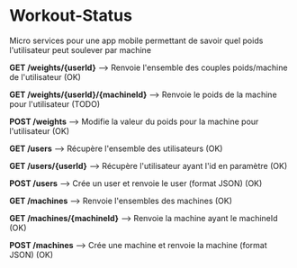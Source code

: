 # Workout-Status

Micro services pour une app mobile permettant de savoir quel poids l'utilisateur peut soulever par machine

**GET /weights/{userId}** --> Renvoie l'ensemble des couples poids/machine de l'utilisateur (OK)

**GET /weights/{userId}/{machineId}** --> Renvoie le poids de la machine pour l'utilisateur (TODO)

**POST /weights** --> Modifie la valeur du poids pour la machine pour l'utilisateur (OK)

**GET /users** --> Récupère l'ensemble des utilisateurs (OK)

**GET /users/{userId}** --> Récupère l'utilisateur ayant l'id en paramètre (OK)

**POST /users** --> Crée un user et renvoie le user (format JSON) (OK)

**GET /machines** --> Renvoie l'ensembles des machines (OK)

**GET /machines/{machineId}** --> Renvoie la machine ayant le machineId (OK)

**POST /machines** --> Crée une machine et renvoie la machine (format JSON) (OK)
